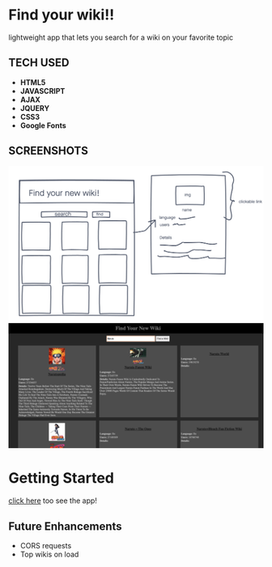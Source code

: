 # Find your wiki!!

lightweight app that lets you search for a wiki on your favorite topic

## TECH USED 
- **HTML5**
- **JAVASCRIPT**
- **AJAX**
- **JQUERY**
- **CSS3** 
- **Google Fonts**

## SCREENSHOTS
![WIREFRAME](./images/wireframe.png)
![liveapp](./images/tryout1.png)

# Getting Started

[click here](https://decibullz.github.io/Find-your-wiki/) too see the app!

## Future Enhancements
- CORS requests
- Top wikis on load